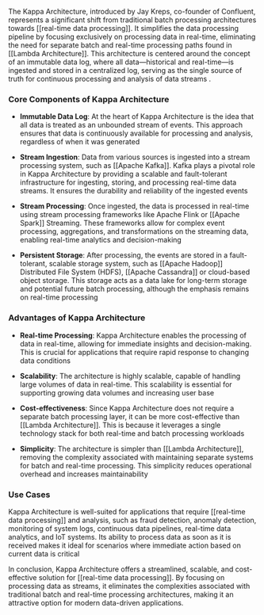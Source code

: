 The Kappa Architecture, introduced by Jay Kreps, co-founder of Confluent, represents a significant shift from
traditional batch processing architectures towards [[real-time data processing]]. It simplifies the data processing
pipeline by focusing exclusively on processing data in real-time, eliminating the need for separate batch and real-time
processing paths found in [[Lambda Architecture]]. This architecture is centered around the concept of an immutable data
log, where all data—historical and real-time—is ingested and stored in a centralized log, serving as the single source
of truth for continuous processing and analysis of data streams .

### Core Components of Kappa Architecture

- **Immutable Data Log**: At the heart of Kappa Architecture is the idea that all data is treated as an unbounded stream
  of events. This approach ensures that data is continuously available for processing and analysis, regardless of when
  it was generated

- **Stream Ingestion**: Data from various sources is ingested into a stream processing system, such as [[Apache Kafka]].
  Kafka plays a pivotal role in Kappa Architecture by providing a scalable and fault-tolerant infrastructure for
  ingesting, storing, and processing real-time data streams. It ensures the durability and reliability of the ingested
  events

- **Stream Processing**: Once ingested, the data is processed in real-time using stream processing frameworks like
  Apache Flink or [[Apache Spark]] Streaming. These frameworks allow for complex event processing, aggregations, and
  transformations on the streaming data, enabling real-time analytics and decision-making

- **Persistent Storage**: After processing, the events are stored in a fault-tolerant, scalable storage system, such
  as [[Apache Hadoop]] Distributed File System (HDFS), [[Apache Cassandra]] or cloud-based object storage. This storage
  acts as a data lake for long-term storage and potential future batch processing, although the emphasis remains on
  real-time processing

### Advantages of Kappa Architecture

- **Real-time Processing**: Kappa Architecture enables the processing of data in real-time, allowing for immediate
  insights and decision-making. This is crucial for applications that require rapid response to changing data conditions

- **Scalability**: The architecture is highly scalable, capable of handling large volumes of data in real-time. This
  scalability is essential for supporting growing data volumes and increasing user base

- **Cost-effectiveness**: Since Kappa Architecture does not require a separate batch processing layer, it can be more
  cost-effective than [[Lambda Architecture]]. This is because it leverages a single technology stack for both real-time
  and batch processing workloads

- **Simplicity**: The architecture is simpler than [[Lambda Architecture]], removing the complexity associated with
  maintaining separate systems for batch and real-time processing. This simplicity reduces operational overhead and
  increases maintainability

### Use Cases

Kappa Architecture is well-suited for applications that require [[real-time data processing]] and analysis, such as
fraud detection, anomaly detection, monitoring of system logs, continuous data pipelines, real-time data analytics, and
IoT systems. Its ability to process data as soon as it is received makes it ideal for scenarios where immediate action
based on current data is critical

In conclusion, Kappa Architecture offers a streamlined, scalable, and cost-effective solution
for [[real-time data processing]]. By focusing on processing data as streams, it eliminates the complexities associated
with traditional batch and real-time processing architectures, making it an attractive option for modern data-driven
applications.
